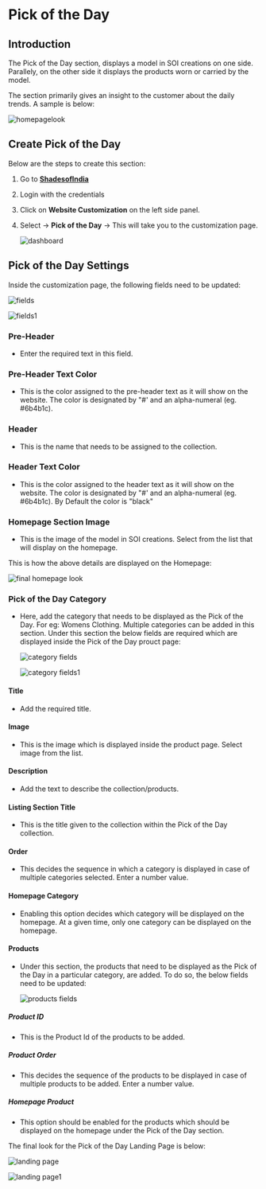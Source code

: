 #   **Pick of the Day**

##  **Introduction**

The Pick of the Day section, displays a model in SOI creations on one side. Parallely, on the other side it displays the products worn or carried by the model.

The section primarily gives an insight to the customer about the daily trends. A sample is below:

![homepagelook](images\Pick-of-the-Day\homepagelook.jpg)

##  **Create Pick of the Day**

Below are the steps to create this section:

1.  Go to <a href="https://shadesofindia.com/wp-admin" target="_blank">**ShadesofIndia**</a>
2.  Login with the credentials
3.  Click on **Website Customization** on the left side panel.
4.  Select -> **Pick of the Day** -> This will take you to the customization page.

    ![dashboard](images\Pick-of-the-Day\dashboard.jpg)

##  **Pick of the Day Settings**

Inside the customization page, the following fields need to be updated:

![fields](images\Pick-of-the-Day\fields.jpg)

![fields1](images\Pick-of-the-Day\fields1.jpg)

### **Pre-Header**

-   Enter the required text in this field.

### **Pre-Header Text Color**

-   This is the color assigned to the pre-header text as it will show on the website. The color is designated by "#' and an alpha-numeral (eg. #6b4b1c).

### **Header**

-   This is the name that needs to be assigned to the collection.

### **Header Text Color**

-   This is the color assigned to the header text as it will show on the website. The color is designated by "#' and an alpha-numeral (eg. #6b4b1c). By Default the color is "black"

### **Homepage Section Image**

-   This is the image of the model in SOI creations. Select from the list that will display on the homepage.


This is how the above details are displayed on the Homepage:

![final homepage look](images\Pick-of-the-Day\finalhomepagelook.jpg)


### **Pick of the Day Category**

-   Here, add the category that needs to be displayed as the Pick of the Day. For eg: Womens Clothing. Multiple categories can be added in this section. Under this section the below fields are required which are displayed inside the Pick of the Day prouct page:

    ![category fields](images\Pick-of-the-Day\categoryfields.jpg)

    ![category fields1](images\Pick-of-the-Day\categoryfields1.jpg)


####    **Title**

-   Add the required title. 

####    **Image**

-   This is the image which is displayed inside the product page. Select image from the list.

####    **Description**

-   Add the text to describe the collection/products.

####    **Listing Section Title**

-   This is the title given to the collection within the Pick of the Day collection.

####    **Order**

-   This decides the sequence in which a category is displayed in case of multiple categories selected. Enter a number value.

####    **Homepage Category**

-   Enabling this option decides which category will be displayed on the homepage. At a given time, only one category can be displayed on the homepage.

####    **Products**

-   Under this section, the products that need to be displayed as the Pick of the Day in a particular category, are added. To do so, the below fields need to be updated:

    ![products fields](images\Pick-of-the-Day\productsfields.jpg)

#####   **Product ID**

-   This is the Product Id of the products to be added.

#####   **Product Order**

-   This decides the sequence of the products to be displayed in case of multiple products to be added. Enter a number value.

#####   **Homepage Product**

-   This option should be enabled for the products which should be displayed on the homepage under the Pick of the Day section.

The final look for the Pick of the Day Landing Page is below:

![landing page](images\Pick-of-the-Day\landingpage.jpg)

![landing page1](images\Pick-of-the-Day\landingpage1.jpg)